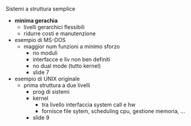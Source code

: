 Sistemi a struttura semplice
- **minima gerachia**
	- livelli gerarchici flessibili
	- ridurre costi e manutenzione
- esempio di MS-DOS
	- maggior num funzioni a minimo sforzo
		- no moduli
		- interfacce e liv non ben definiti
		- no dual mode (tutto kernel)
		- slide 7
- esempio di UNIX originale
	- prima struttura a due livelli
		- prog di sistemi
		- kernel
			- tra livello interfaccia system call e hw
			- fornisce file sytem, scheduling cpu, gestione memoria,  ...
		- slide 9